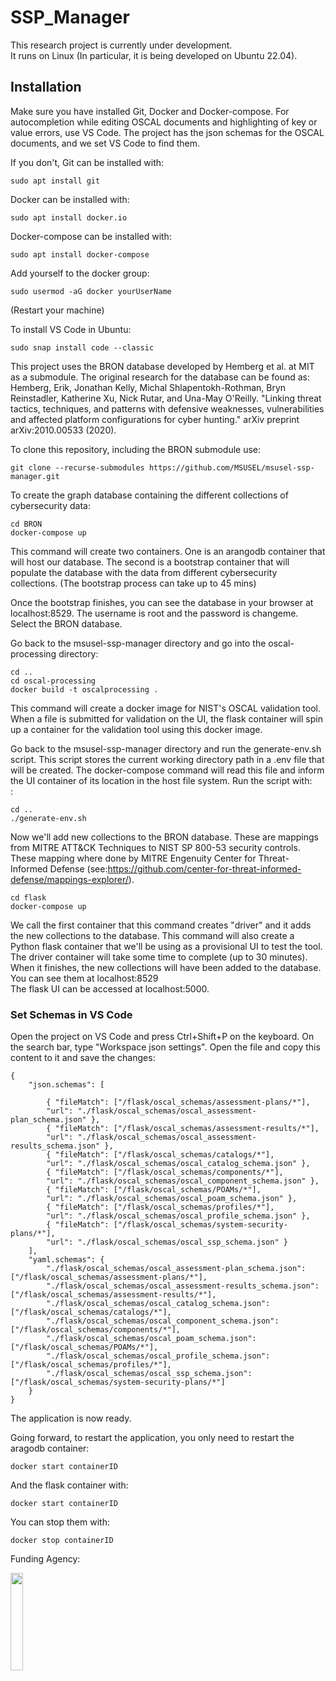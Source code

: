 # SSP_Manager

This research project is currently under development. <br />
It runs on Linux (In particular, it is being developed on Ubuntu 22.04). <br />

## Installation
Make sure you have installed Git, Docker and Docker-compose. For autocompletion while editing OSCAL documents and highlighting of key or value errors, use VS Code. The project has the json schemas for the OSCAL documents, and we set VS Code to find them.<br />

If you don't, Git can be installed with: <br />
```
sudo apt install git 
```

Docker can be installed with: <br />
```
sudo apt install docker.io
```

Docker-compose can be installed with: <br />
```
sudo apt install docker-compose 
```

Add yourself to the docker group: <br />
```
sudo usermod -aG docker yourUserName 
```

(Restart your machine) <br />

To install VS Code in Ubuntu:
```
sudo snap install code --classic
```

This project uses the BRON database developed by Hemberg et al. at MIT as a submodule. The original research for the database can be found as: <br /> 
Hemberg, Erik, Jonathan Kelly, Michal Shlapentokh-Rothman, Bryn Reinstadler, Katherine Xu, Nick Rutar, and Una-May O'Reilly. "Linking threat tactics, techniques, and patterns with defensive weaknesses, vulnerabilities and affected platform configurations for cyber hunting." arXiv preprint arXiv:2010.00533 (2020). <br />

To clone this repository, including the BRON submodule use: <br />
```
git clone --recurse-submodules https://github.com/MSUSEL/msusel-ssp-manager.git 
```

To create the graph database containing the different collections of cybersecurity data: <br />
```
cd BRON 
docker-compose up 
```
This command will create two containers. One is an arangodb container that will host our database. The second is a bootstrap container that will populate the database with the data from different cybersecurity collections. (The bootstrap process can take up to 45 mins) <br />

Once the bootstrap finishes, you can see the database in your browser at localhost:8529. The username is root and the password is changeme. Select the BRON database. <br />

Go back to the msusel-ssp-manager directory and go into the oscal-processing directory: <br />
```
cd .. 
cd oscal-processing 
docker build -t oscalprocessing .
```

This command will create a docker image for NIST's OSCAL validation tool. When a file is submitted for validation on the UI, the flask container will spin up a container for the validation tool using this docker image. <br />

Go back to the msusel-ssp-manager directory and run the generate-env.sh script. This script stores the current working directory path in a .env file that will be created. The docker-compose command will read this file and inform the UI container of its location in the host file system. Run the script with: <br />: 
```
cd ..  
./generate-env.sh  
```


Now we'll add new collections to the BRON database. These are mappings from MITRE ATT&CK Techniques to NIST SP 800-53 security controls. These mapping where done by MITRE Engenuity Center for Threat-Informed Defense (see:https://github.com/center-for-threat-informed-defense/mappings-explorer/). <br />
```
cd flask
docker-compose up
```

We call the first container that this command creates "driver" and it adds the new collections to the database. This command will also create a Python flask container that we'll be using as a provisional UI to test the tool. The driver container will take some time to complete (up to 30 minutes). When it finishes, the new collections will have been added to the database. You can see them at localhost:8529 <br />
The flask UI can be accessed at localhost:5000. <br />

### Set Schemas in VS Code
Open the project on VS Code and press Ctrl+Shift+P on the keyboard. On the search bar, type "Workspace json settings". Open the file and copy this content to it and save the changes:<br />
```
{
    "json.schemas": [
        
        { "fileMatch": ["/flask/oscal_schemas/assessment-plans/*"], 
        "url": "./flask/oscal_schemas/oscal_assessment-plan_schema.json" },
        { "fileMatch": ["/flask/oscal_schemas/assessment-results/*"],
        "url": "./flask/oscal_schemas/oscal_assessment-results_schema.json" },
        { "fileMatch": ["/flask/oscal_schemas/catalogs/*"],
        "url": "./flask/oscal_schemas/oscal_catalog_schema.json" },
        { "fileMatch": ["/flask/oscal_schemas/components/*"],
        "url": "./flask/oscal_schemas/oscal_component_schema.json" },
        { "fileMatch": ["/flask/oscal_schemas/POAMs/*"],
        "url": "./flask/oscal_schemas/oscal_poam_schema.json" },
        { "fileMatch": ["/flask/oscal_schemas/profiles/*"],
        "url": "./flask/oscal_schemas/oscal_profile_schema.json" },
        { "fileMatch": ["/flask/oscal_schemas/system-security-plans/*"],
        "url": "./flask/oscal_schemas/oscal_ssp_schema.json" }
    ],
    "yaml.schemas": {
        "./flask/oscal_schemas/oscal_assessment-plan_schema.json": ["/flask/oscal_schemas/assessment-plans/*"],
        "./flask/oscal_schemas/oscal_assessment-results_schema.json": ["/flask/oscal_schemas/assessment-results/*"],
        "./flask/oscal_schemas/oscal_catalog_schema.json": ["/flask/oscal_schemas/catalogs/*"],
        "./flask/oscal_schemas/oscal_component_schema.json": ["/flask/oscal_schemas/components/*"],
        "./flask/oscal_schemas/oscal_poam_schema.json": ["/flask/oscal_schemas/POAMs/*"],
        "./flask/oscal_schemas/oscal_profile_schema.json": ["/flask/oscal_schemas/profiles/*"],
        "./flask/oscal_schemas/oscal_ssp_schema.json": ["/flask/oscal_schemas/system-security-plans/*"]
    }
}
```

The application is now ready. <br />

Going forward, to restart the application, you only need to restart the aragodb container:  <br />
```
docker start containerID
```

And the flask container with: <br />
```
docker start containerID 
```

You can stop them with: <br />
```
docker stop containerID
```

Funding Agency:   <br />

[<img src="https://www.cisa.gov/profiles/cisad8_gov/themes/custom/gesso/dist/images/backgrounds/6fdaa25709d28dfb5cca.svg" width="20%" height="20%">](https://www.cisa.gov/)

